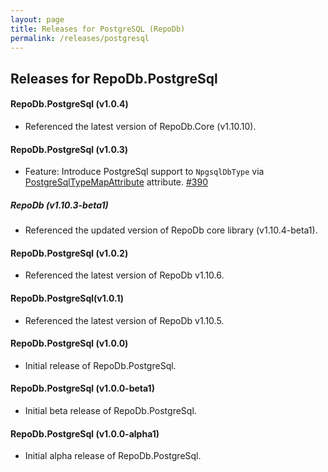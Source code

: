```yaml
---
layout: page
title: Releases for PostgreSQL (RepoDb)
permalink: /releases/postgresql
---
```


## Releases for RepoDb.PostgreSql

#### RepoDb.PostgreSql (v1.0.4)

- Referenced the latest version of RepoDb.Core (v1.10.10).


#### RepoDb.PostgreSql (v1.0.3)

- Feature: Introduce PostgreSql support to `NpgsqlDbType` via [PostgreSqlTypeMapAttribute](/attribute/postgresqltypemapattribute) attribute. [#390](https://github.com/mikependon/RepoDb/issues/390)


##### RepoDb (v1.10.3-beta1)

- Referenced the updated version of RepoDb core library (v1.10.4-beta1).


#### RepoDb.PostgreSql (v1.0.2)

- Referenced the latest version of RepoDb v1.10.6.


#### RepoDb.PostgreSql(v1.0.1)

- Referenced the latest version of RepoDb v1.10.5.


#### RepoDb.PostgreSql (v1.0.0)

- Initial release of RepoDb.PostgreSql.


#### RepoDb.PostgreSql (v1.0.0-beta1)

- Initial beta release of RepoDb.PostgreSql.


#### RepoDb.PostgreSql (v1.0.0-alpha1)

- Initial alpha release of RepoDb.PostgreSql.
